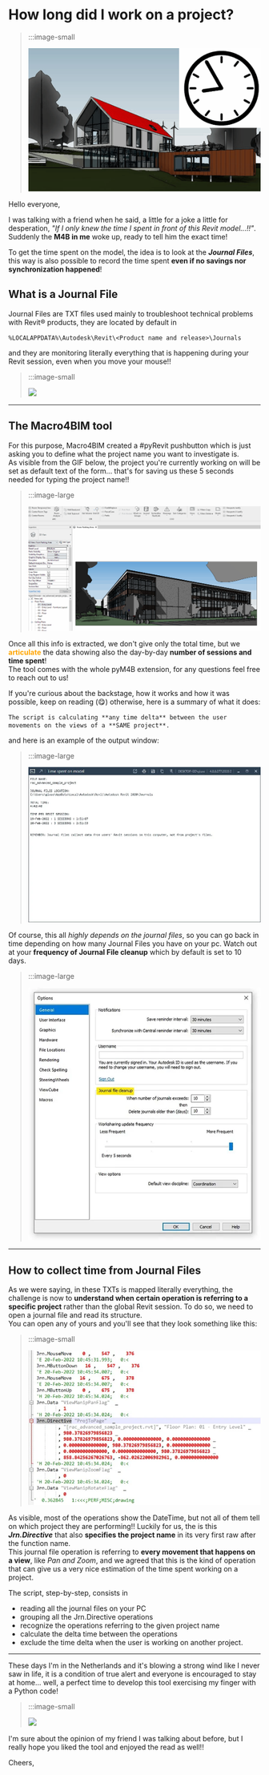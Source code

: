 <!-- {
"createdAt": "Feb 21, 2022",
"title": "How long did I work on a project?",
"tags": ["Dynamo", "Revit API", "Python"],
"votes": 0,
"views": 1231,
"published": true
} -->

# How long did I work on a project?

> :::image-small
>
> ![](./media/time-on-project.gif)

Hello everyone,

I was talking with a friend when he said, a little for a joke a little for desperation, _"If I only knew the time I spent in front of this Revit model...!!"_. Suddenly the **M4B in me** woke up, ready to tell him the exact time!

To get the time spent on the model, the idea is to look at the **_Journal Files_**, this way is also possible to record the time spent **even if no savings nor synchronization happened**!

## What is a Journal File

Journal Files are TXT files used mainly to troubleshoot technical problems with Revit® products, they are located by default in

    %LOCALAPPDATA%\Autodesk\Revit\<Product name and release>\Journals

and they are monitoring literally everything that is happening during your Revit session, even when you move your mouse!!

> :::image-small
>
> ![](https://media2.giphy.com/media/64agTijLAGgifRbF9r/giphy.gif)

---

## The Macro4BIM tool

For this purpose, Macro4BIM created a #pyRevit pushbutton which is just asking you to define what the project name you want to investigate is.<br />
As visible from the GIF below, the project you're currently working on will be set as default text of the form... that's for saving us these 5 seconds needed for typing the project name!!

> :::image-large
>
> ![](./media/time-on-project-02.gif)

Once all this info is extracted, we don't give only the total time, but we <b style="color:orange">articulate</b> the data showing also the day-by-day **number of sessions and time spent**!<br />
The tool comes with the whole pyM4B extension, for any questions feel free to reach out to us!

If you're curious about the backstage, how it works and how it was possible, keep on reading (😋) otherwise, here is a summary of what it does:

    The script is calculating **any time delta** between the user movements on the views of a **SAME project**.

and here is an example of the output window:

> :::image-large
>
> ![](./media/time-on-project-03.webp)

Of course, this all _highly depends on the journal files_, so you can go back in time depending on how many Journal Files you have on your pc. Watch out at your **frequency of Journal File cleanup** which by default is set to 10 days.

> :::image-large
>
> ![](./media/time-on-project-04.webp)

---

## How to collect time from Journal Files

As we were saying, in these TXTs is mapped literally everything, the challenge is now to **understand when certain operation is referring to a specific project** rather than the global Revit session. To do so, we need to open a journal file and read its structure.<br />
You can open any of yours and you'll see that they look something like this:

> :::image-small
>
> ![](./media/time-on-project-05.webp)

As visible, most of the operations show the DateTime, but not all of them tell on which project they are performing!! Luckily for us, the is this **_Jrn.Directive_** that also **specifies the project name** in its very first raw after the function name.<br />
This journal file operation is referring to **every movement that happens on a view**, like _Pan and Zoom_, and we agreed that this is the kind of operation that can give us a very nice estimation of the time spent working on a project.

The script, step-by-step, consists in

- reading all the journal files on your PC
- grouping all the Jrn.Directive operations
- recognize the operations referring to the given project name
- calculate the delta time between the operations
- exclude the time delta when the user is working on another project.

---

These days I'm in the Netherlands and it's blowing a strong wind like I never saw in life, it is a condition of true alert and everyone is encouraged to stay at home... well, a perfect time to develop this tool exercising my finger with a Python code!

> :::image-small
>
> ![](https://media0.giphy.com/media/1GEATImIxEXVR79Dhk/giphy.gif)

I'm sure about the opinion of my friend I was talking about before, but I really hope you liked the tool and enjoyed the read as well!!

Cheers,
